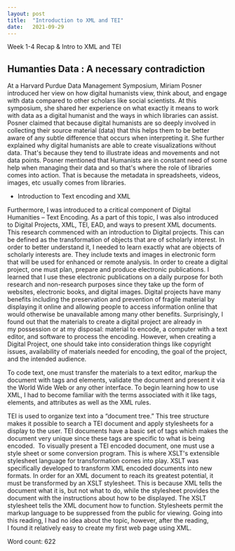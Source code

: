 ```yaml
---
layout: post
title:  "Introduction to XML and TEI"
date:   2021-09-29 
---
```

Week 1-4 Recap & Intro to XML and TEI<!-- wp:heading -->
<h2>Humanties Data :  A necessary contradiction</h2>
<!-- /wp:heading -->

<!-- wp:paragraph {"backgroundColor":"blue"} -->
<p class="has-blue-background-color has-background">At a Harvard Purdue Data Management Symposium, Miriam Posner introduced her view on how digital humanists view, think about, and engage with data compared to other scholars like social scientists. At this symposium, she shared her experience on what exactly it means to work with data as a digital humanist and the ways in which libraries can assist. Posner claimed that because digital humanists are so deeply involved in collecting their source material (data) that this helps them to be better aware of any subtle difference that occurs when interpreting it. She further explained why digital humanists are able to create visualizations without data. That's because they tend to illustrate ideas and movements and not data points. Posner mentioned that Humanists are in constant need of some help when managing their data and so that's where the role of libraries comes into action. That is because the metadata in spreadsheets, videos, images, etc usually comes from libraries.   </p>
<!-- /wp:paragraph -->

<!-- wp:list -->
<ul><li>Introduction to Text encoding and XML</li></ul>
<!-- /wp:list -->

<!-- wp:paragraph -->
<p>Furthermore, I was&nbsp;introduced to a critical component of Digital Humanities&nbsp;– Text Encoding. As a part of this topic, I was also introduced to&nbsp;Digital Projects, XML, TEI, EAD, and&nbsp;ways to present XML documents. This research commenced&nbsp;with an introduction to Digital projects. This can be defined as the transformation of&nbsp;objects that are of scholarly interest.&nbsp;In order to better understand it, I needed to learn exactly what are objects of scholarly interests are.&nbsp;They include&nbsp;texts and images in electronic form that will be used for enhanced or remote&nbsp;analysis. In order to create a digital project,&nbsp;one must plan, prepare and produce electronic publications. I learned that I use these electronic publications&nbsp;on a daily purpose for both research and non-research purposes&nbsp;since they take up the form of websites, electronic books, and digital images. Digital projects have many benefits&nbsp;including the preservation and prevention of fragile&nbsp;material by displaying it online and allowing people to access information online that would otherwise be unavailable&nbsp;among many other benefits.&nbsp;Surprisingly, I found out that the materials to create a digital project are already in my&nbsp;possession or at my disposal: material to&nbsp;encode, a computer with a text editor, and software to process the encoding. However,&nbsp;when creating a Digital Project, one should take into consideration things like copyright issues, availability of materials needed for encoding, the goal of the project, and the intended audience.&nbsp;&nbsp;</p>
<!-- /wp:paragraph -->

<!-- wp:paragraph -->
<p>To code text, one must&nbsp;transfer the materials to a text editor, markup the document with tags&nbsp;and elements, validate the document and present it via the World Wide Web or any other interface.&nbsp;To begin learning how to use XML, I had to become familiar with the terms associated with it like tags, elements, and attributes&nbsp;as well as the XML rules.&nbsp;</p>
<!-- /wp:paragraph -->

<!-- wp:paragraph -->
<p>TEI is used to organize text into a&nbsp;“document tree.” This tree structure makes it possible to search&nbsp;a TEI document and apply stylesheets for a display to the user.&nbsp;TEI documents have a basic set of tags&nbsp;which makes the document very unique since these tags are specific to what is being encoded.&nbsp;&nbsp;To visually present&nbsp;a TEI encoded document, one must use a style sheet or some conversion program. This is where&nbsp;XSLT's extensible stylesheet language for transformation comes into play. XSLT was specifically developed to transform XML&nbsp;encoded documents into new formats. In order for an XML document to reach its&nbsp;greatest potential, it must be transformed by an XSLT stylesheet.&nbsp;This is because XML&nbsp;tells the document what it is, but not what to do, while the stylesheet&nbsp;provides the document with the instructions about how to be&nbsp;displayed. The XSLT stylesheet tells the XML document&nbsp;how to function. Stylesheets permit the markup language to be&nbsp;suppressed&nbsp;from the public for viewing. Going into this reading, I had no idea&nbsp;about the topic, however, after the reading, I&nbsp;found it relatively easy to create my first web page using XML.&nbsp; &nbsp;</p>
<!-- /wp:paragraph -->

<!-- wp:buttons -->
<div class="wp-block-buttons"><!-- wp:button -->
<div class="wp-block-button"><a class="wp-block-button__link">Word count: 622</a></div>
<!-- /wp:button --></div>
<!-- /wp:buttons -->

<!-- wp:paragraph -->
<p></p>
<!-- /wp:paragraph -->